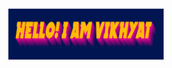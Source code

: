 <p align="center">
  <a href="https://vikhyatz.github.io/">
    <img width="312" height="103" alt="Hello! I am Vikhyat." src="./assets/git readme.png" />
  </a>
</p>

